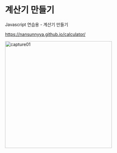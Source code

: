<H1>계산기 만들기</H1>

Javascript 연습용 - 계산기 만들기

https://nansunnyya.github.io/calculator/

<img width="350" alt="capture01" src="https://user-images.githubusercontent.com/76245273/104889911-31d49c00-59b2-11eb-8e7f-038821153045.png">
 

